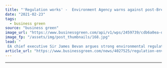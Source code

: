 ```yaml
---
title: "'Regulation works' -  Environment Agency warns against post-Brexit red tape bonfire"
date: "2021-02-23"
tags: 
  - business green
source: "business green"
image_url: "https://www.businessgreen.com/api/v1/wps/2459739/cdb6a0ea-df93-4dc6-bdc2-53b60ba0810e/1/iStock-667485134-environment-agency-van-185x114.jpg"
image_fp: "/assets/img/post_thumbnails/168.jpg"
lead: "
 EA chief executive Sir James Bevan argues strong environmental regulation crucial to post-pandemic economic recovery ..."
article_url: "https://www.businessgreen.com/news/4027525/regulation-environment-agency-warns-post-brexit-red-tape-bonfire"
---
```


---
